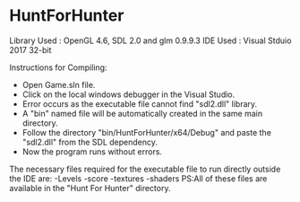 # HuntForHunter

Library Used : OpenGL 4.6, SDL 2.0 and glm 0.9.9.3
IDE Used : Visual Stduio 2017 32-bit

Instructions for Compiling:

- Open Game.sln file.
- Click on the local windows debugger in the Visual Studio.
- Error occurs as the executable file cannot find "sdl2.dll" library.
- A "bin" named file will be automatically created in the same main directory.
- Follow the directory "bin/HuntForHunter/x64/Debug" and paste the "sdl2.dll" from the SDL dependency.
- Now the program runs without errors.


The necessary files required for the executable file to run directly outside the IDE are:
-Levels
-score
-textures
-shaders
	PS:All of these files are available in the "Hunt For Hunter" directory.
